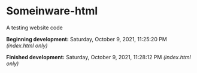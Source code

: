 # Someinware-html
A testing website code

**Beginning development:** Saturday, October 9, 2021, 11:25:20 PM _(index.html only)_

**Finished development:** Saturday, October 9, 2021, 11:28:12 PM _(index.html only)_
